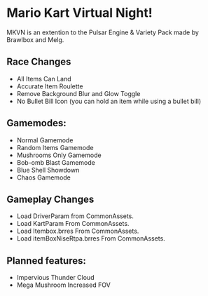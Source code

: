 # Mario Kart Virtual Night!
MKVN is an extention to the Pulsar Engine & Variety Pack made by Brawlbox and Melg.

## Race Changes
* All Items Can Land
* Accurate Item Roulette
* Remove Background Blur and Glow Toggle
* No Bullet Bill Icon (you can hold an item while using a bullet bill)

## Gamemodes:
* Normal Gamemode
* Random Items Gamemode
* Mushrooms Only Gamemode
* Bob-omb Blast Gamemode
* Blue Shell Showdown
* Chaos Gamemode

## Gameplay Changes
* Load DriverParam from CommonAssets.
* Load KartParam From CommonAssets.
* Load Itembox.brres From CommonAssets.
* Load itemBoxNiseRtpa.brres From CommonAssets.

## Planned features:
* Impervious Thunder Cloud
* Mega Mushroom Increased FOV